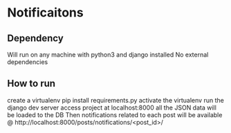 # Notificaitons

## Dependency

Will run on any machine with python3 and django installed
No external dependencies

## How to run

create a virtualenv
pip install requirements.py
activate the virtualenv
run the django dev server
access project at localhost:8000
all the JSON data will be loaded to the DB
Then notifications related to each post will be available @ 
http://localhost:8000/posts/notifications/<post_id>/

